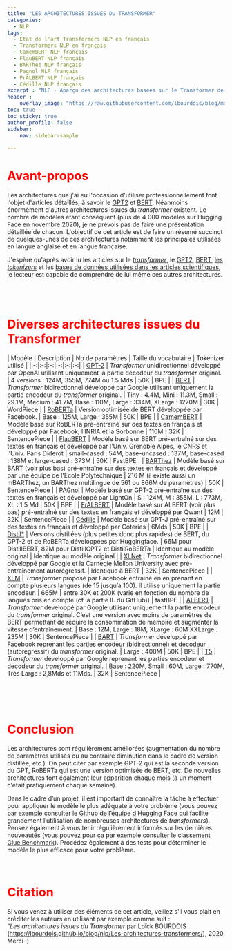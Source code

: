 ```yaml
---
title: "LES ARCHITECTURES ISSUES DU TRANSFORMER"
categories:
  - NLP
tags:
  - Etat de l'art Transformers NLP en français
  - Transformers NLP en français
  - CamemBERT NLP français
  - FlauBERT NLP français
  - BARThez NLP français
  - Pagnol NLP français
  - FrALBERT NLP français
  - Cédille NLP français
excerpt : "NLP - Aperçu des architectures basées sur le Transformer de Vaswani et al."
header :
    overlay_image: "https://raw.githubusercontent.com/lbourdois/blog/master/assets/images/NLP_radom_blog.png"
toc: true
toc_sticky: true
author_profile: false
sidebar:
    nav: sidebar-sample
    
---
```


# <span style="color: #FF0000"> **Avant-propos** </span>
Les architectures que j'ai eu l'occasion d'utiliser professionnellement font l'objet d'articles détaillés, à savoir le [GPT2](https://lbourdois.github.io/blog/nlp/GPT2/) et [BERT](https://lbourdois.github.io/blog/nlp/BERT/).
Néanmoins énormément d'autres architectures issues du *transformer* existent. Le nombre de modèles étant conséquent (plus de 4 000 modèles sur Hugging Face en novembre 2020), je ne prévois pas de faire une présentation détaillée de chacun.
L'objectif de cet article est de faire un résumé succinct de quelques-unes de ces architectures notamment les principales utilisées en langue anglaise et en langue française.<br>


J'espère qu'après avoir lu les articles sur le [*transformer*](https://lbourdois.github.io/blog/nlp/Transformer/), le [GPT2](https://lbourdois.github.io/blog/nlp/GPT2/), [BERT](https://lbourdois.github.io/blog/nlp/BERT/), [les *tokenizers*](https://lbourdois.github.io/blog/nlp/Les-tokenizers/) et les [bases de données utilisées dans les articles scientifiques](https://lbourdois.github.io/blog/nlp/Taches-et-jeux-de-donnees-en-NLP/), le lecteur est capable de comprendre de lui même ces autres architectures.<br>
<br><br><br>



# <span style="color: #FF0000"> **Diverses architectures issues du Transformer** </span>

| Modèle  | Description | Nb de paramètres  | Taille du vocabulaire  | Tokenizer utilisé  | 
|:-:|:-:|:-:|:-:|:-:|:-:|
| [GPT-2](https://openai.com/blog/better-language-models/) | *Transformer* unidirectionnel développé par OpenAI utilisant uniquement la partie decodeur du *transformer* original. | 4 versions : 124M, 355M, 774M ou 1.5 Mds  | 50K  | BPE  |
| [BERT](https://github.com/google-research/bert) | *Transformer* bidirectionnel développé par Google utilisant uniquement la partie encodeur du *transformer* original.   | Tiny : 4.4M, Mini : 11.3M, Small : 29.1M, Medium : 41.7M, Base : 110M, Large : 334M, XLarge : 1270M  | 30K  | WordPiece   |
| [RoBERTa](https://github.com/pytorch/fairseq/tree/master/examples/roberta)  | Version optimisée de BERT développée par Facebook.   | Base : 125M, Large : 355M  | 50K | BPE |
| [CamemBERT](https://camembert-model.fr/)   | Modèle basé sur RoBERTa pré-entraîné sur des textes en français et développé par Facebook, l’INRIA et la Sorbonne | 110M   | 32K  | SentencePiece  |
| [FlauBERT](https://github.com/getalp/Flaubert)  | Modèle basé sur BERT pré-entraîné sur des textes en français et développé par l'Univ. Grenoble Alpes, le CNRS et l'Univ. Paris Diderot | small-cased : 54M, base-uncased : 137M, base-cased : 138M et large-cased : 373M   | 50K  | FastBPE  |
| [BARThez](https://arxiv.org/abs/2010.12321v1)  | Modèle basé sur BART (voir plus bas) pré-entraîné sur des textes en français et développé par une équipe de l'Ecole Polytechnique   | 216 M (il existe aussi un mBARThez, un BARThez multilingue de 561 ou 866M de paramètres) | 50K  | SentencePiece  |
| [PAGnol](https://arxiv.org/abs/2110.08554v1)  | Modèle basé sur GPT-2 pré-entraîné sur des textes en français et développé par LightOn  | S : 124M, M : 355M, L : 773M, XL : 1,5 Md | 50K  | BPE  |
| [FrALBERT](https://hal.archives-ouvertes.fr/hal-03336060)  | Modèle basé sur ALBERT (voir plus bas) pré-entraîné sur des textes en français et développé par Qwant | 12M | 32K  | SentencePiece  |
| [Cédille](https://cedille.ai/)  | Modèle basé sur GPT-J pré-entraîné sur des textes en français et développé par Coteries   | 6Mds | 50K  | BPE  |
| [Distil*](https://github.com/huggingface/transformers/tree/master/examples/distillation)   | Versions distillées (plus petites donc plus rapides) de BERT, du GPT-2 et de RoBERTa développées par Huggingface.   | 66M pour DistillBERT, 82M pour DistillGPT2 et DistilRoBERTa  | Identique au modèle original   | Identique au modèle original  |
| [XLNet](https://github.com/zihangdai/xlnet/)  | *Transformer* bidirectionnel développé par Google et la Carnegie Mellon University avec pré-entraînement autorégressif.    | Identique à BERT  | 32K  | SentencePiece  |
| [XLM](https://github.com/facebookresearch/XLM/)  | *Transformer* proposé par Facebook entrainé en en prenant en compte plusieurs langues (de 15 jusqu’à 100). Il utilise uniquement la partie encodeur.   | 665M  | entre 30K et 200K (varie en fonction du nombre de langues pris en compte (cf la partie II. du GitHub))  | fastBPE   | 
| [ALBERT](https://github.com/google-research/google-research/tree/master/albert)   | *Transformer* développé par Google utilisant uniquement la partie encodeur du *transformer* original. C’est une version avec moins de paramètres de BERT permettant de réduire la consommation de mémoire et augmenter la vitesse d’entraînement.   | Base : 12M, Large : 18M, XLarge : 60M XXLarge : 235M  | 30K | SentencePiece    |
| [BART](https://github.com/pytorch/fairseq/tree/master/examples/bart)   | *Transformer* développé par Facebook reprenant les parties encodeur (bidirectionnel) et decodeur (autorégressif) du *transformer* original.   | Large : 400M  | 50K  | BPE  | 
| [T5](https://github.com/google-research/text-to-text-transfer-transformer)  | *Transformer* développé par Google reprenant les parties encodeur et decodeur du *transformer* original.  | Base : 220M, Small : 60M, Large : 770M, Très Large : 2,8Mds et 11Mds.  | 32K  | SentencePiece  | 

<br><br><br>



# <span style="color: #FF0000"> **Conclusion** </span>
Les architectures sont régulièrement améliorées (augmentation du nombre de paramètres utilisés ou au contraire diminution dans le cadre de version distillée, etc.). On peut citer par exemple GPT-2 qui est la seconde version du GPT, RoBERTa qui est une version optimisée de BERT, etc. 
De nouvelles architectures font également leur apparition chaque mois (à un moment c'était pratiquement chaque semaine).

Dans le cadre d’un projet, il est important de connaître la tâche à effectuer pour appliquer le modèle le plus adéquate à votre problème (vous pouvez par exemple consulter le [Github de l’équipe d’Hugging Face](https://github.com/huggingface/transformers) qui facilite grandement l’utilisation de nombreuses architectures de *transformers*).
Pensez également à vous tenir régulièrement informés sur les dernières nouveautés (vous pouvez pour ça par exemple consulter le classement [Glue Benchmark](https://gluebenchmark.com/leaderboard)). Procédez également à des tests pour déterminer le modèle le plus efficace pour votre problème.
<br><br><br>



# <span style="color: #FF0000"> **Citation** <span>
Si vous venez à utiliser des éléments de cet article, veillez s'il vous plait en créditer les auteurs en utilisant par exemple comme suit :<br>
“*Les architectures issues du Transformer* par Loïck BOURDOIS (https://lbourdois.github.io/blog/nlp/Les-architectures-transformers/), 2020<br>
Merci :)
